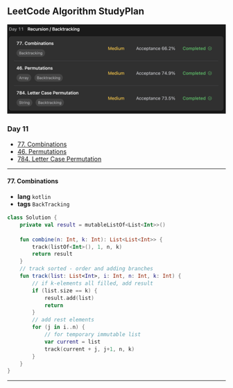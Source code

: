 ## LeetCode Algorithm StudyPlan

<img src="../../assets/leetcode_study_day11.png" alt="leetcode_study_day11" style="zoom:50%;" />

### Day 11

- [77. Combinations](https://leetcode.com/problems/combinations/?envType=study-plan&id=algorithm-i)
- [46. Permutations](https://leetcode.com/problems/permutations/?envType=study-plan&id=algorithm-i)
- [784. Letter Case Permutation](https://leetcode.com/problems/letter-case-permutation/?envType=study-plan&id=algorithm-i)

---

#### 77. Combinations

- **lang**  `kotlin` 
- **tags**  `BackTracking` 

```kotlin
class Solution {
    private val result = mutableListOf<List<Int>>()
    
    fun combine(n: Int, k: Int): List<List<Int>> {
        track(listOf<Int>(), 1, n, k)
        return result
    }
    // track sorted - order and adding branches
    fun track(list: List<Int>, i: Int, n: Int, k: Int) {
        // if k-elements all filled, add result
        if (list.size == k) {
            result.add(list)
            return
        }
        // add rest elements
        for (j in i..n) {
            // for temporary immutable list
            var current = list
            track(current + j, j+1, n, k)
        }
    }
}
```

---

